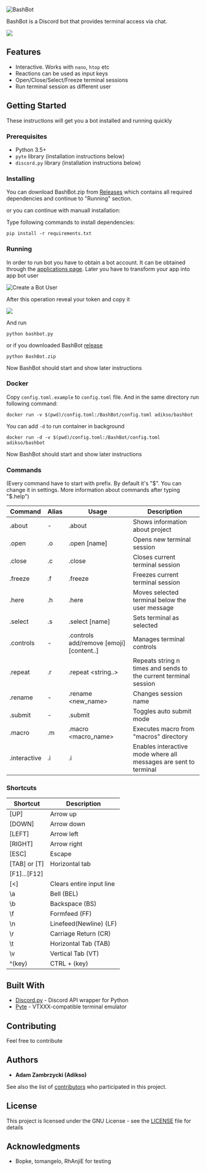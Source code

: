 ![BashBot](https://i.imgur.com/oHESoVW.png)

BashBot is a Discord bot that provides terminal access via chat.

![](https://i.imgur.com/seKhece.png)

## Features
* Interactive. Works with `nano`, `htop` etc
* Reactions can be used as input keys
* Open/Close/Select/Freeze terminal sessions
* Run terminal session as different user

## Getting Started

These instructions will get you a bot installed and running quickly

### Prerequisites
* Python 3.5+
* `pyte` library (installation instructions below)
* `discord.py` library (installation instructions below)

### Installing

You can download BashBot.zip from [Releases](https://github.com/Adikso/BashBot/releases) 
which contains all required dependencies and continue to "Running" section.

or you can continue with manuall installation:

Type following commands to install dependencies:
```
pip install -r requirements.txt
```

### Running
In order to run bot you have to obtain a bot account. It can be obtained through the [applications page](https://discordapp.com/developers/applications/me#top). 
Later you have to transform your app into app bot user

![Create a Bot User](https://i.imgur.com/DaloaLN.png)

After this operation reveal your token and copy it

![](https://i.imgur.com/V2IE9uP.png)

And run
```
python bashbot.py
```
or if you downloaded BashBot [release](https://github.com/Adikso/BashBot/releases) 
```
python BashBot.zip
```

Now BashBot should start and show later instructions

### Docker
Copy `config.toml.example` to `config.toml` file. And in the same directory run following command:
```
docker run -v $(pwd)/config.toml:/BashBot/config.toml adikso/bashbot
```
You can add `-d` to run container in background
```
docker run -d -v $(pwd)/config.toml:/BashBot/config.toml adikso/bashbot
```

Now BashBot should start and show later instructions

### Commands
(Every command have to start with prefix. By default it's "$". You can change it in settings. More information about commands after typing "$.help")

Command | Alias | Usage | Description 
------------ | ------------- | ------------- | ------------- 
.about |-|.about|Shows information about project
.open | .o | .open [name] | Opens new terminal session
.close | .c | .close | Closes current terminal session
.freeze | .f | .freeze | Freezes current terminal session
.here | .h | .here | Moves selected terminal below the user message
.select | .s | .select [name] | Sets terminal as selected
.controls |-|.controls add/remove [emoji] [content..] | Manages terminal controls
.repeat | .r | .repeat <n> <string..> | Repeats string n times and sends to the current terminal session
.rename | - | .rename <new_name> | Changes session name
.submit | - | .submit | Toggles auto submit mode
.macro | .m | .macro <macro_name> | Executes macro from "macros" directory
.interactive | .i | .i | Enables interactive mode where all messages are sent to terminal

### Shortcuts
Shortcut | Description
------------ | ------------- |
[UP] | Arrow up
[DOWN] | Arrow down
[LEFT] | Arrow left
[RIGHT] | Arrow right
[ESC] | Escape
[TAB] or [T] | Horizontal tab
[F1]...[F12]|
[<] | Clears entire input line
\a|Bell (BEL)
\b|Backspace (BS)
\f|Formfeed (FF)
\n|Linefeed(Newline) (LF)
\r|Carriage Return (CR)
\t|Horizontal Tab (TAB)
\v|Vertical Tab (VT)
^(key) | CTRL + (key)


## Built With

* [Discord.py](https://github.com/Rapptz/discord.py) - Discord API wrapper for Python
* [Pyte](https://github.com/selectel/pyte) - VTXXX-compatible terminal emulator

## Contributing

Feel free to contribute

## Authors

* **Adam Zambrzycki (Adikso)**

See also the list of [contributors](https://github.com/Adikso/BashBot/contributors) who participated in this project.

## License

This project is licensed under the GNU License - see the [LICENSE](LICENSE) file for details

## Acknowledgments

* Bopke, tomangelo, RhAnjiE for testing
